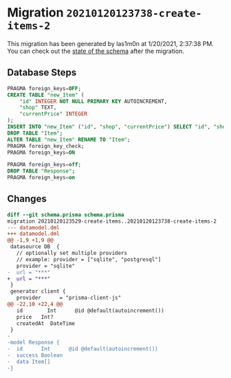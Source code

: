 # Migration `20210120123738-create-items-2`

This migration has been generated by las1m0n at 1/20/2021, 2:37:38 PM.
You can check out the [state of the schema](./schema.prisma) after the migration.

## Database Steps

```sql
PRAGMA foreign_keys=OFF;
CREATE TABLE "new_Item" (
    "id" INTEGER NOT NULL PRIMARY KEY AUTOINCREMENT,
    "shop" TEXT,
    "currentPrice" INTEGER
);
INSERT INTO "new_Item" ("id", "shop", "currentPrice") SELECT "id", "shop", "currentPrice" FROM "Item";
DROP TABLE "Item";
ALTER TABLE "new_Item" RENAME TO "Item";
PRAGMA foreign_key_check;
PRAGMA foreign_keys=ON

PRAGMA foreign_keys=off;
DROP TABLE "Response";
PRAGMA foreign_keys=on
```

## Changes

```diff
diff --git schema.prisma schema.prisma
migration 20210120123529-create-items..20210120123738-create-items-2
--- datamodel.dml
+++ datamodel.dml
@@ -1,9 +1,9 @@
 datasource DB  {
   // optionally set multiple providers
   // example: provider = ["sqlite", "postgresql"]
   provider = "sqlite"
-  url = "***"
+  url = "***"
 }
 generator client {
   provider      = "prisma-client-js"
@@ -22,10 +22,4 @@
   id        Int      @id @default(autoincrement())
   price   Int?
   createdAt  DateTime
 }
-
-model Response {
-  id      Int      @id @default(autoincrement())
-  success Boolean
-  data Item[]
-}
```


